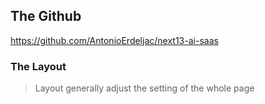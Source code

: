 ## The Github

https://github.com/AntonioErdeljac/next13-ai-saas

### The Layout

> Layout generally adjust the setting of the whole page
